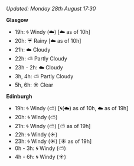*Updated: Monday 28th August 17:30*

**Glasgow**

* 19h: :cyclone: Windy (:cloud:) [:cloud: as of 10h]
* 20h: :umbrella: Rainy [:cloud: as of 10h]
* 21h: :cloud: Cloudy
* 22h: :partly_sunny: Partly Cloudy
* 23h - 2h: :cloud: Cloudy
* 3h, 4h: :partly_sunny: Partly Cloudy
* 5h, 6h: :sunny: Clear

**Edinburgh**

* 19h: :cyclone: Windy (:partly_sunny:) [:cyclone:(:cloud:) as of 10h, :cloud: as of 19h]
* 20h: :cyclone: Windy (:partly_sunny:)
* 21h: :cyclone: Windy (:partly_sunny:) [:partly_sunny: as of 19h]
* 22h: :cyclone: Windy (:sunny:)
* 23h: :cyclone: Windy (:sunny:) [:sunny: as of 19h]
* 0h - 3h: :cyclone: Windy (:partly_sunny:)
* 4h - 6h: :cyclone: Windy (:sunny:)
